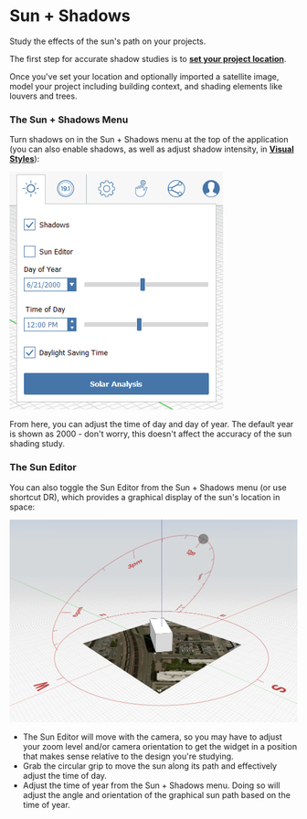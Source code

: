 # Sun + Shadows

Study the effects of the sun's path on your projects.

The first step for accurate shadow studies is to [**set your project location**](setting-location.md). 

Once you've set your location and optionally imported a satellite image, model your project including building context, and shading elements like louvers and trees.

### The Sun + Shadows Menu

Turn shadows on in the Sun + Shadows menu at the top of the application \(you can also enable shadows, as well as adjust shadow intensity, in [**Visual Styles**](../formit-introduction/tool-bars.md)\):

![](../.gitbook/assets/sun-+-shadows.PNG)

From here, you can adjust the time of day and day of year. The default year is shown as 2000 - don't worry, this doesn't affect the accuracy of the sun shading study.

### The Sun Editor

You can also toggle the Sun Editor from the Sun + Shadows menu \(or use shortcut DR\), which provides a graphical display of the sun's location in space:

![](../.gitbook/assets/sun-editor.PNG)

* The Sun Editor will move with the camera, so you may have to adjust your zoom level and/or camera orientation to get the widget in a position that makes sense relative to the design you're studying.
* Grab the circular grip to move the sun along its path and effectively adjust the time of day.
* Adjust the time of year from the Sun + Shadows menu. Doing so will adjust the angle and orientation of the graphical sun path based on the time of year.



